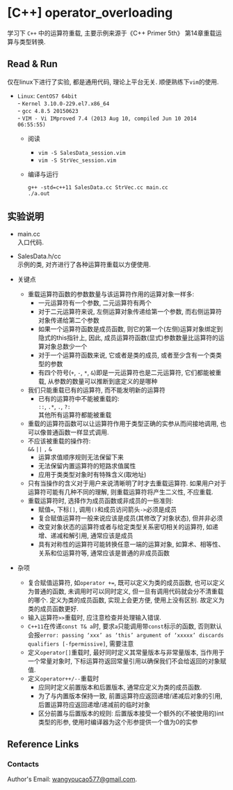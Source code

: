 # [C++] operator_overloading
学习下 `C++` 中的运算符重载, 主要示例来源于《C++ Primer 5th》 第14章重载运算与类型转换.   


## Read & Run
仅在linux下进行了实验, 都是通用代码, 理论上平台无关. 顺便熟练下`vim`的使用.    
- `Linux`: `CentOS7 64bit`   
			- `Kernel 3.10.0-229.el7.x86_64`   
			- `gcc 4.8.5 20150623`   
			- `VIM - Vi IMproved 7.4 (2013 Aug 10, compiled Jun 10 2014 06:55:55)`    

	- 阅读  
		- `vim -S SalesData_session.vim`   
		- `vim -S StrVec_session.vim`   

	- 编译与运行   
		```
		g++ -std=c++11 SalesData.cc StrVec.cc main.cc    
		./a.out   
		```   

## 实验说明   

- main.cc   
入口代码.   

- SalesData.h/cc   
示例的类, 对齐进行了各种运算符重载以方便使用.   

- 关键点   
	- 重载运算符函数的参数数量与该运算符作用的运算对象一样多:   
		- 一元运算符有一个参数, 二元运算符有两个   
		- 对于二元运算符来说, 左侧运算对象传递给第一个参数, 而右侧运算符对象传递给第二个参数   
		- 如果一个运算符函数是成员函数, 则它的第一个(左侧)运算对象绑定到隐式的this指针上, 因此, 成员运算符函数(显式)参数数量比运算符的运算对象总数少一个   
		- 对于一个运算符函数来说, 它或者是类的成员, 或者至少含有一个类类型的参数   
		- 有四个符号(`+`, `-`, `*`, `&`)即是一元运算符也是二元运算符, 它们都能被重载, 从参数的数量可以推断到底定义的是哪种   
	- 我们只能重载已有的运算符, 而不能发明新的运算符   
		- 已有的运算符中不能被重载的:  
			`::`, `.*`, `.`, `?:`  
			其他所有运算符都能被重载   
	- 重载的运算符函数可以让运算符作用于类型正确的实参从而间接地调用, 也可以像普通函数一样显式调用.   
	- 不应该被重载的操作符:   
		`&&` `||` `,` `&`   
		- 运算求值顺序规则无法保留下来   
		- 无法保留内置运算符的短路求值属性   
		- 应用于类类型对象时有特殊含义(取地址)   
	- 只有当操作的含义对于用户来说清晰明了时才去重载运算符. 如果用户对于运算符可能有几种不同的理解, 则重载运算符将产生二义性, 不应重载.   
	- 重载运算符时, 选择作为成员函数或非成员的一些准则:   
		- 赋值`=`, 下标`[]`, 调用`()`和成员访问箭头`->`必须是成员   
		- 复合赋值运算符一般来说应该是成员(其修改了对象状态), 但并非必须   
		- 改变对象状态的运算符或者与给定类型关系密切相关的运算符, 如递增、递减和解引用, 通常应该是成员   
		- 具有对称性的运算符可能转换任意一端的运算对象, 如算术、相等性、关系和位运算符等, 通常应该是普通的非成员函数   

- 杂项   
	- 复合赋值运算符, 如`operator +=`, 既可以定义为类的成员函数, 也可以定义为普通的函数, 未调用时可以同时定义, 但一旦有调用代码就会分不清重载的哪个. 定义为类的成员函数, 实现上会更方便, 使用上没有区别. 故定义为类的成员函数更好.      
	- 输入运算符`>>`重载时, 应注意检查并处理输入错误.   
	- `C++11`在传递`const T& a`时, 要求`a`只能调用带`const`标示的函数, 否则默认会报`error: passing ‘xxx’ as ‘this’ argument of ‘xxxxx’ discards qualifiers [-fpermissive]`, 需要注意   
	- 定义`operator[]`重载时, 最好同时定义其常量版本与非常量版本, 当作用于一个常量对象时, 下标运算符返回常量引用以确保我们不会给返回的对象赋值.   
	- 定义`operator++/--`重载时  
		- 应同时定义前置版本和后置版本, 通常应定义为类的成员函数.   
		- 为了与内置版本保持一致, 前置运算符应返回递增/递减后对象的引用, 后置运算符应返回递增/递减前的临时对象   
		- 区分前置与后置版本的规则: 后置版本接受一个额外的(不被使用的)int类型的形参, 使用时编译器为这个形参提供一个值为0的实参   

## Reference Links


### Contacts
Author's Email: wangyoucao577@gmail.com.
